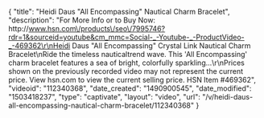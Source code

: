 {
    "title": "Heidi Daus \"All Encompassing\" Nautical Charm Bracelet",
    "description": "For More Info or to Buy Now: http:\/\/www.hsn.com\/products\/seo\/7995746?rdr=1&sourceid=youtube&cm_mmc=Social-_-Youtube-_-ProductVideo-_-469362\r\nHeidi Daus \"All Encompassing\" Crystal Link Nautical Charm Bracelet\nRide the timeless nauticaltrend wave. This 'All Encompassing' charm bracelet features a sea of bright, colorfully sparkling...\r\nPrices shown on the previously recorded video may not represent the current price.  View hsn.com to view the current selling price. HSN Item #469362",
    "videoid": "112340368",
    "date_created": "1490900545",
    "date_modified": "1503418237",
    "type": "captivate",
    "layout": "video",
    "url": "\/v\/heidi-daus-all-encompassing-nautical-charm-bracelet\/112340368"
}